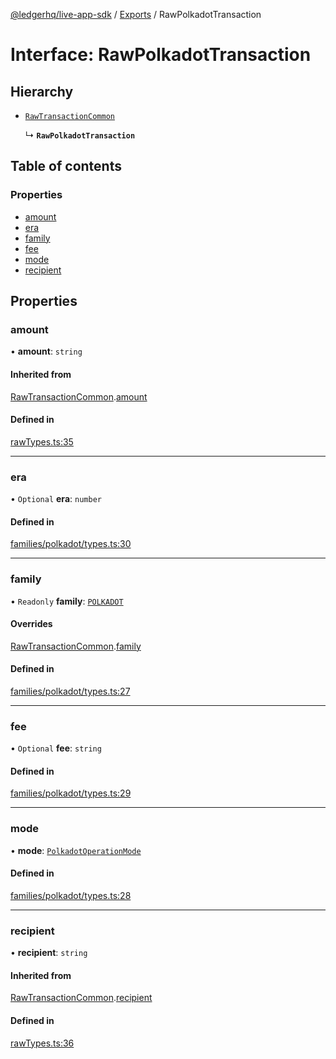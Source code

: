 [@ledgerhq/live-app-sdk](../README.md) / [Exports](../modules.md) / RawPolkadotTransaction

# Interface: RawPolkadotTransaction

## Hierarchy

- [`RawTransactionCommon`](RawTransactionCommon.md)

  ↳ **`RawPolkadotTransaction`**

## Table of contents

### Properties

- [amount](RawPolkadotTransaction.md#amount)
- [era](RawPolkadotTransaction.md#era)
- [family](RawPolkadotTransaction.md#family)
- [fee](RawPolkadotTransaction.md#fee)
- [mode](RawPolkadotTransaction.md#mode)
- [recipient](RawPolkadotTransaction.md#recipient)

## Properties

### amount

• **amount**: `string`

#### Inherited from

[RawTransactionCommon](RawTransactionCommon.md).[amount](RawTransactionCommon.md#amount)

#### Defined in

[rawTypes.ts:35](https://github.com/LedgerHQ/live-app-sdk/blob/7a3b814/src/rawTypes.ts#L35)

___

### era

• `Optional` **era**: `number`

#### Defined in

[families/polkadot/types.ts:30](https://github.com/LedgerHQ/live-app-sdk/blob/7a3b814/src/families/polkadot/types.ts#L30)

___

### family

• `Readonly` **family**: [`POLKADOT`](../enums/FAMILIES.md#polkadot)

#### Overrides

[RawTransactionCommon](RawTransactionCommon.md).[family](RawTransactionCommon.md#family)

#### Defined in

[families/polkadot/types.ts:27](https://github.com/LedgerHQ/live-app-sdk/blob/7a3b814/src/families/polkadot/types.ts#L27)

___

### fee

• `Optional` **fee**: `string`

#### Defined in

[families/polkadot/types.ts:29](https://github.com/LedgerHQ/live-app-sdk/blob/7a3b814/src/families/polkadot/types.ts#L29)

___

### mode

• **mode**: [`PolkadotOperationMode`](../modules.md#polkadotoperationmode)

#### Defined in

[families/polkadot/types.ts:28](https://github.com/LedgerHQ/live-app-sdk/blob/7a3b814/src/families/polkadot/types.ts#L28)

___

### recipient

• **recipient**: `string`

#### Inherited from

[RawTransactionCommon](RawTransactionCommon.md).[recipient](RawTransactionCommon.md#recipient)

#### Defined in

[rawTypes.ts:36](https://github.com/LedgerHQ/live-app-sdk/blob/7a3b814/src/rawTypes.ts#L36)
